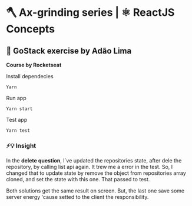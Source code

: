 # 🪓 Ax-grinding series  | ⚛️ ReactJS Concepts

## 🚀 GoStack exercise by Adão Lima

__Course by Rocketseat__

Install dependecies

```shell
Yarn
```

Run app

```shell
Yarn start
```

Test app

```shell
Yarn test
```

### ⚡️💡 Insight

In the **delete question**, I´ve updated the repositories state, after dele the repository, by calling list api again. It trew me a error in the test.
So, I changed that to update state by remove the object from repositories array cloned, and set the state with this one. That passed to test.

Both solutions get the same result on screen. But, the last one save some server energy 'cause setted to the client the responsibility.
